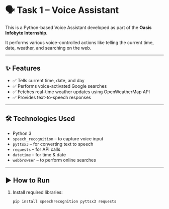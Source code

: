 # 🗣️ Task 1 – Voice Assistant

This is a Python-based Voice Assistant developed as part of the **Oasis Infobyte Internship**.

It performs various voice-controlled actions like telling the current time, date, weather, and searching on the web.

---

## ✨ Features

- ✅ Tells current time, date, and day
- ✅ Performs voice-activated Google searches
- ✅ Fetches real-time weather updates using OpenWeatherMap API
- ✅ Provides text-to-speech responses

---

## 🛠️ Technologies Used

- Python 3
- `speech_recognition` – to capture voice input
- `pyttsx3` – for converting text to speech
- `requests` – for API calls
- `datetime` – for time & date
- `webbrowser` – to perform online searches

---

## ▶️ How to Run

1. Install required libraries:
   ```bash
   pip install speechrecognition pyttsx3 requests

